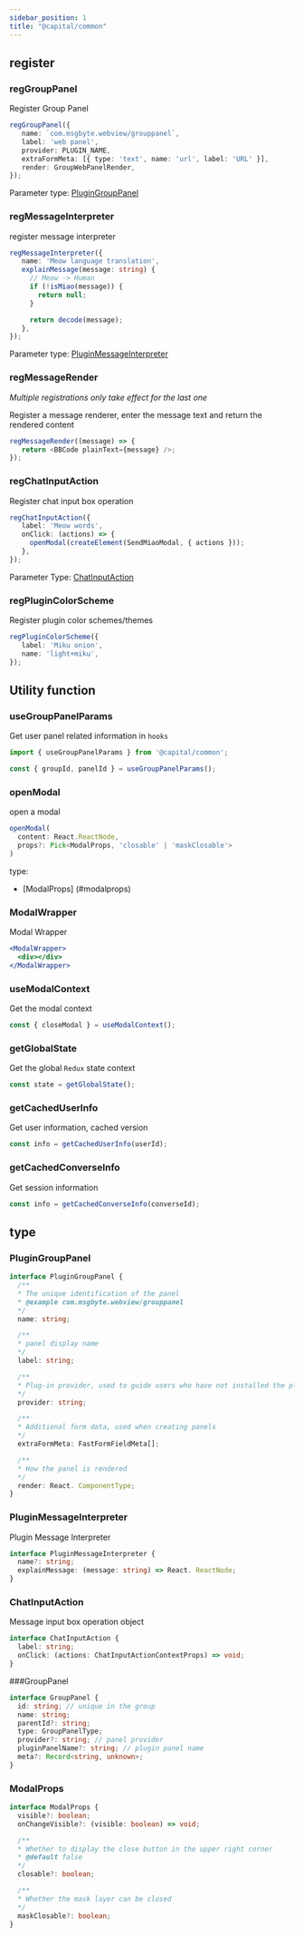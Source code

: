 ```yaml
---
sidebar_position: 1
title: "@capital/common"
---
```


## register

### regGroupPanel

Register Group Panel

```typescript
regGroupPanel({
   name: `com.msgbyte.webview/grouppanel`,
   label: 'web panel',
   provider: PLUGIN_NAME,
   extraFormMeta: [{ type: 'text', name: 'url', label: 'URL' }],
   render: GroupWebPanelRender,
});
```

Parameter type: [PluginGroupPanel](#plugingrouppanel)

### regMessageInterpreter

register message interpreter

```typescript
regMessageInterpreter({
   name: 'Meow language translation',
   explainMessage(message: string) {
     // Meow -> Human
     if (!isMiao(message)) {
       return null;
     }

     return decode(message);
   },
});
```

Parameter type: [PluginMessageInterpreter](#pluginmessageinterpreter)

### regMessageRender

*Multiple registrations only take effect for the last one*

Register a message renderer, enter the message text and return the rendered content

```typescript
regMessageRender((message) => {
   return <BBCode plainText={message} />;
});
```

### regChatInputAction

Register chat input box operation

```typescript
regChatInputAction({
   label: 'Meow words',
   onClick: (actions) => {
     openModal(createElement(SendMiaoModal, { actions }));
   },
});
```

Parameter Type: [ChatInputAction](#chatinputaction)


### regPluginColorScheme

Register plugin color schemes/themes

```typescript
regPluginColorScheme({
   label: 'Miku onion',
   name: 'light+miku',
});
```








## Utility function

### useGroupPanelParams

Get user panel related information in `hooks`

```typescript
import { useGroupPanelParams } from '@capital/common';

const { groupId, panelId } = useGroupPanelParams();
```

### openModal

open a modal

```typescript
openModal(
  content: React.ReactNode,
  props?: Pick<ModalProps, 'closable' | 'maskClosable'>
)
```

type:
- [ModalProps] (#modalprops)


### ModalWrapper

Modal Wrapper

```jsx
<ModalWrapper>
  <div></div>
</ModalWrapper>
```

### useModalContext

Get the modal context

```typescript
const { closeModal } = useModalContext();
```

### getGlobalState

Get the global `Redux` state context

```typescript
const state = getGlobalState();
```

### getCachedUserInfo

Get user information, cached version

```typescript
const info = getCachedUserInfo(userId);
```

### getCachedConverseInfo

Get session information

```typescript
const info = getCachedConverseInfo(converseId);
```

## type

### PluginGroupPanel

```typescript
interface PluginGroupPanel {
  /**
  * The unique identification of the panel
  * @example com.msgbyte.webview/grouppanel
  */
  name: string;

  /**
  * panel display name
  */
  label: string;

  /**
  * Plug-in provider, used to guide users who have not installed the plug-in to install the plug-in
  */
  provider: string;

  /**
  * Additional form data, used when creating panels
  */
  extraFormMeta: FastFormFieldMeta[];

  /**
  * How the panel is rendered
  */
  render: React. ComponentType;
}
```

### PluginMessageInterpreter

Plugin Message Interpreter

```typescript
interface PluginMessageInterpreter {
  name?: string;
  explainMessage: (message: string) => React. ReactNode;
}
```

### ChatInputAction

Message input box operation object

```typescript
interface ChatInputAction {
  label: string;
  onClick: (actions: ChatInputActionContextProps) => void;
}
```


###GroupPanel

```typescript
interface GroupPanel {
  id: string; // unique in the group
  name: string;
  parentId?: string;
  type: GroupPanelType;
  provider?: string; // panel provider
  pluginPanelName?: string; // plugin panel name
  meta?: Record<string, unknown>;
}
```


### ModalProps

```typescript
interface ModalProps {
  visible?: boolean;
  onChangeVisible?: (visible: boolean) => void;

  /**
  * Whether to display the close button in the upper right corner
  * @default false
  */
  closable?: boolean;

  /**
  * Whether the mask layer can be closed
  */
  maskClosable?: boolean;
}
```
